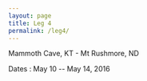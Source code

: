 ```yaml
---
layout: page
title: Leg 4
permalink: /leg4/
---
```


Mammoth Cave, KT - Mt Rushmore, ND

Dates  : May 10 -- May 14, 2016
